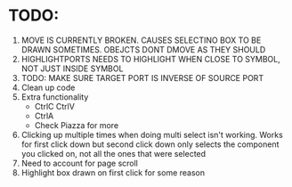 # TODO:

1. MOVE IS CURRENTLY BROKEN. CAUSES SELECTINO BOX TO BE DRAWN SOMETIMES. OBEJCTS DONT DMOVE AS THEY SHOULD
2. HIGHLIGHTPORTS NEEDS TO HIGHLIGHT WHEN CLOSE TO SYMBOL, NOT JUST INSIDE SYMBOL
3. TODO: MAKE SURE TARGET PORT IS INVERSE OF SOURCE PORT
4. Clean up code
5. Extra functionality
    - CtrlC CtrlV
    - CtrlA
    - Check Piazza for more
6. Clicking up multiple times when doing multi select isn't working. Works for first click down but second click down only selects the component you clicked on, not all the ones that were selected
7. Need to account for page scroll
8. Highlight box drawn on first click for some reason